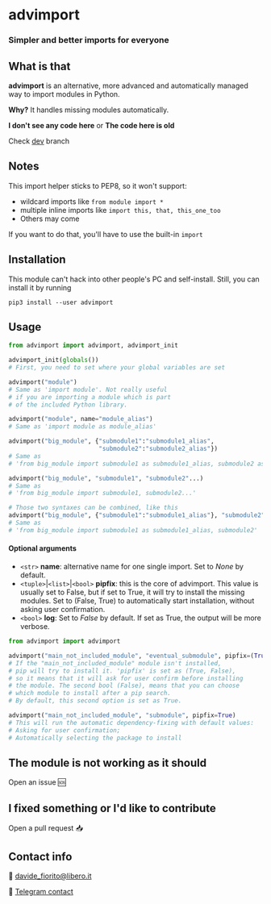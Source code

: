 # advimport

### Simpler and better imports for everyone

## What is that

**advimport** is an alternative, more advanced and
automatically managed way to import modules in Python.

**Why?**
It handles missing modules automatically.

**I don't see any code here**
or
**The code here is old**

Check [dev](https://github.com/davix3f/advimport/tree/dev "/tree/dev") branch

## Notes
This import helper sticks to PEP8, so it won't support:
* wildcard imports like `from module import *`
* multiple inline imports like `import this, that, this_one_too`
* Others may come

If you want to do that, you'll have to use the built-in `import`

## Installation
This module can't hack into other people's PC
and self-install. Still, you can install it by running

`pip3 install --user advimport`

## Usage
```python
from advimport import advimport, advimport_init

advimport_init(globals())
# First, you need to set where your global variables are set

advimport("module")
# Same as 'import module'. Not really useful
# if you are importing a module which is part
# of the included Python library.

advimport("module", name="module_alias")
# Same as 'import module as module_alias'

advimport("big_module", {"submodule1":"submodule1_alias",
                         "submodule2":"submodule2_alias"})
# Same as
# 'from big_module import submodule1 as submodule1_alias, submodule2 as submodule2_alias'

advimport("big_module", "submodule1", "submodule2"...)
# Same as
# 'from big_module import submodule1, submodule2...'

# Those two syntaxes can be combined, like this
advimport("big_module", {"submodule1":"submodule1_alias"}, "submodule2")
# Same as
# 'from big_module import submodule1 as submodule1_alias, submodule2'
```

#### Optional arguments
* `<str>` **name**: alternative name for one single import. Set to *None* by default.
* `<tuple>`|`<list>`|`<bool>` **pipfix**: this is the core of advimport. This value is usually set to False, but if set to True, it will try to install the missing modules. Set to (False, True) to automatically start installation, without asking user confirmation.
* `<bool>` **log**: Set to *False* by default. If set as
True, the output will be more verbose.

```python
from advimport import advimport

advimport("main_not_included_module", "eventual_submodule", pipfix=(True,False))
# If the "main_not_included_module" module isn't installed,
# pip will try to install it. 'pipfix' is set as (True, False),
# so it means that it will ask for user confirm before installing
# the module. The second bool (False), means that you can choose
# which module to install after a pip search.
# By default, this second option is set as True.

advimport("main_not_included_module", "submodule", pipfix=True)
# This will run the automatic dependency-fixing with default values:
# Asking for user confirmation;
# Automatically selecting the package to install
```

## The module is not working as it should
Open an issue 🆘

## I fixed something or I'd like to contribute
Open a pull request 📥

## Contact info
📧 [davide_fiorito@libero.it](mailto:davide_fiorito@libero.it)

📲 [Telegram contact](https://t.me/pecciolino)
